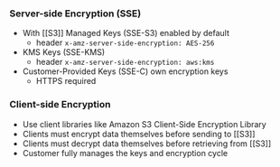 
### Server-side Encryption (SSE)

- With [[S3]] Managed Keys (SSE-S3) enabled by default 
	- header `x-amz-server-side-encryption: AES-256`
- KMS Keys (SSE-KMS)
	- header `x-amz-server-side-encryption: aws:kms`
- Customer-Provided Keys (SSE-C) own encryption keys
	- HTTPS required

### Client-side Encryption

- Use client libraries like Amazon S3 Client-Side Encryption Library
- Clients must encrypt data themselves before sending to [[S3]]
- Clients must decrypt data themselves before retrieving from [[S3]]
- Customer fully manages the keys and encryption cycle
